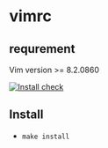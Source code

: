 # vimrc

## requrement
Vim version >= 8.2.0860

 [![Install check](https://github.com/biosugar0/vimrc/actions/workflows/installcheck.yaml/badge.svg)](https://github.com/biosugar0/vimrc/actions/workflows/installcheck.yaml)

## Install

* `make install`

